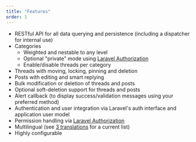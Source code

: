 ```yaml
---
title: "Features"
order: 1
---
```


* RESTful API for all data querying and persistence (including a dispatcher for internal use)
* Categories
  * Weighted and nestable to any level
  * Optional "private" mode using [Laravel Authorization](http://laravel.com/docs/5.1/authorization)
  * Enable/disable threads per category
* Threads with moving, locking, pinning and deletion
* Posts with editing and smart replying
* Bulk modification or deletion of threads and posts
* Optional soft-deletion support for threads and posts
* Alert callback (to display success/validation messages using your preferred method)
* Authentication and user integration via Laravel's auth interface and application user model
* Permission handling via [Laravel Authorization](http://laravel.com/docs/5.1/authorization)
* Multilingual (see [3 translations](https://github.com/Riari/laravel-forum/tree/docs/laravel-forum/3/translations) for a current list)
* Highly configurable

